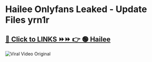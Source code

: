 
 # Hailee Onlyfans Leaked - Update Files yrn1r

## <h2><a href="https://clipsfans.com/Hailee&ref=git">🔗 Click to LINKS ⏩⏩ 👉 🟢 Hailee </a></h2>

<a href="https://clipsfans.com/Hailee&ref=git" rel="nofollow" data-target="animated-image.originalLink"><img src="https://i.ibb.co.com/xMMVF88/686577567.gif" alt="Viral Video Original" style="max-width: 100%; display: inline-block;" data-target="animated-image.originalImage"></a>

